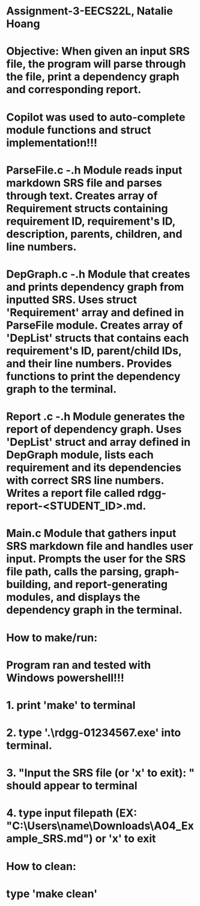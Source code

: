 # Assignment-3-EECS22L, Natalie Hoang
# Objective: When given an input SRS file, the program will parse through the file, print a dependency graph and corresponding report.

# Copilot was used to auto-complete module functions and struct implementation!!!

# ParseFile.c -.h  Module reads input markdown SRS file and parses through text. Creates array of Requirement structs containing requirement ID, requirement's ID, description, parents, children, and line numbers.

# DepGraph.c -.h  Module that creates and prints dependency graph from inputted SRS. Uses struct 'Requirement' array and defined in ParseFile module. Creates array of 'DepList' structs that contains each requirement's ID, parent/child IDs, and their line numbers. Provides functions to print the dependency graph to the terminal.

# Report .c -.h  Module generates the report of dependency graph. Uses 'DepList' struct and array defined in DepGraph module, lists each requirement and its dependencies with correct SRS line numbers. Writes a report file called rdgg-report-<STUDENT_ID>.md.

#  Main.c       Module that gathers input SRS markdown file and handles user input. Prompts the user for the SRS file path, calls the parsing, graph-building, and report-generating modules, and displays the dependency graph in the terminal.

# How to make/run: 
# Program ran and tested with Windows powershell!!!
# 1. print 'make' to terminal
# 2. type '.\rdgg-01234567.exe' into terminal.
# 3. "Input the SRS file (or 'x' to exit): " should appear to terminal
# 4. type input filepath (EX: "C:\Users\name\Downloads\A04_Example_SRS.md") or 'x' to exit

# How to clean:
# type 'make clean'


